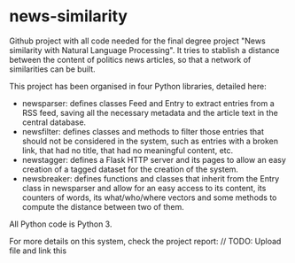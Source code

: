 # news-similarity

Github project with all code needed for the final degree project "News similarity with Natural Language Processing". 
It tries to stablish a distance between the content of politics news articles, so that a network of similarities can be built.

This project has been organised in four Python libraries, detailed here:
* newsparser: defines classes Feed and Entry to extract entries from a RSS feed, 
saving all the necessary metadata and the article text in the central database.
* newsfilter: defines classes and methods to filter those entries 
that should not be considered in the system, such as entries with a broken link, 
that had no title, that had no meaningful content, etc.
* newstagger: defines a Flask HTTP server and its pages to allow an easy creation 
of a tagged dataset for the creation of the system.
* newsbreaker: defines functions and classes that inherit from the Entry class 
in newsparser and allow for an easy access to its content, its counters of words, 
its what/who/where vectors and some methods to compute the distance between two of them.

All Python code is Python 3.

For more details on this system, check the project report: // TODO: Upload file and link this
